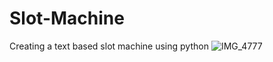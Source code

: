 # Slot-Machine
Creating a text based slot machine using python
![IMG_4777](https://github.com/larnelle15/Slot-Machine/assets/139686202/adb2ca31-fe22-4ae0-a7e4-2ea8b0ab27c4)
